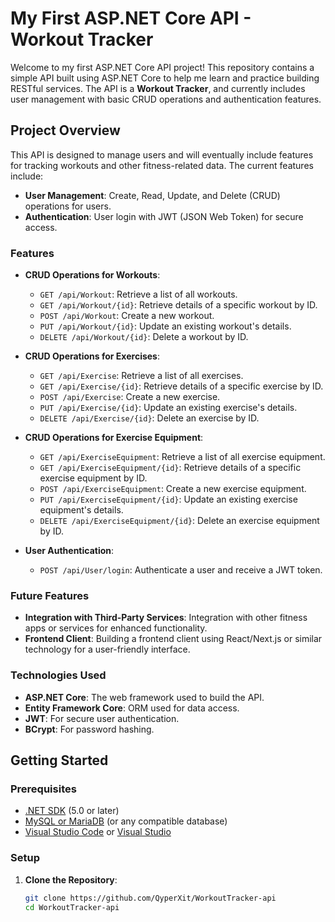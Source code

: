 # My First ASP.NET Core API - Workout Tracker

Welcome to my first ASP.NET Core API project! This repository contains a simple API built using ASP.NET Core to help me learn and practice building RESTful services. The API is a **Workout Tracker**, and currently includes user management with basic CRUD operations and authentication features.

## Project Overview

This API is designed to manage users and will eventually include features for tracking workouts and other fitness-related data. The current features include:

- **User Management**: Create, Read, Update, and Delete (CRUD) operations for users.
- **Authentication**: User login with JWT (JSON Web Token) for secure access.

### Features

- **CRUD Operations for Workouts**:
  - `GET /api/Workout`: Retrieve a list of all workouts.
  - `GET /api/Workout/{id}`: Retrieve details of a specific workout by ID.
  - `POST /api/Workout`: Create a new workout.
  - `PUT /api/Workout/{id}`: Update an existing workout's details.
  - `DELETE /api/Workout/{id}`: Delete a workout by ID.
- **CRUD Operations for Exercises**:
  - `GET /api/Exercise`: Retrieve a list of all exercises.
  - `GET /api/Exercise/{id}`: Retrieve details of a specific exercise by ID.
  - `POST /api/Exercise`: Create a new exercise.
  - `PUT /api/Exercise/{id}`: Update an existing exercise's details.
  - `DELETE /api/Exercise/{id}`: Delete an exercise by ID.
- **CRUD Operations for Exercise Equipment**:

  - `GET /api/ExerciseEquipment`: Retrieve a list of all exercise equipment.
  - `GET /api/ExerciseEquipment/{id}`: Retrieve details of a specific exercise equipment by ID.
  - `POST /api/ExerciseEquipment`: Create a new exercise equipment.
  - `PUT /api/ExerciseEquipment/{id}`: Update an existing exercise equipment's details.
  - `DELETE /api/ExerciseEquipment/{id}`: Delete an exercise equipment by ID.

- **User Authentication**:
  - `POST /api/User/login`: Authenticate a user and receive a JWT token.

### Future Features

- **Integration with Third-Party Services**: Integration with other fitness apps or services for enhanced functionality.
- **Frontend Client**: Building a frontend client using React/Next.js or similar technology for a user-friendly interface.

### Technologies Used

- **ASP.NET Core**: The web framework used to build the API.
- **Entity Framework Core**: ORM used for data access.
- **JWT**: For secure user authentication.
- **BCrypt**: For password hashing.

## Getting Started

### Prerequisites

- [.NET SDK](https://dotnet.microsoft.com/download) (5.0 or later)
- [MySQL or MariaDB](https://dev.mysql.com/downloads/installer/) (or any compatible database)
- [Visual Studio Code](https://code.visualstudio.com/) or [Visual Studio](https://visualstudio.microsoft.com/)

### Setup

1. **Clone the Repository**:

   ```bash
   git clone https://github.com/QyperXit/WorkoutTracker-api
   cd WorkoutTracker-api
   ```
